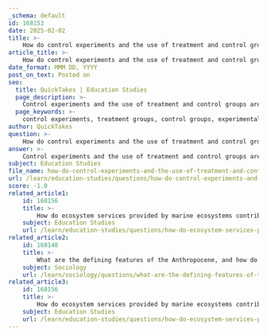 ```yaml
---
_schema: default
id: 168153
date: 2025-02-02
title: >-
    How do control experiments and the use of treatment and control groups contribute to effective experimental design?
article_title: >-
    How do control experiments and the use of treatment and control groups contribute to effective experimental design?
date_format: MMM DD, YYYY
post_on_text: Posted on
seo:
  title: QuickTakes | Education Studies
  page_description: >-
    Control experiments and the use of treatment and control groups are essential for effective experimental design, providing a benchmark for comparison, isolating variables, enhancing the validity of results, and enabling hypothesis testing in scientific research.
  page_keywords: >-
    control experiments, treatment groups, control groups, experimental design, scientific research, comparison, isolation of variables, validity of results, placebo effect, hypothesis testing, replication, reliability
author: QuickTakes
question: >-
    How do control experiments and the use of treatment and control groups contribute to effective experimental design?
answer: >-
    Control experiments and the use of treatment and control groups are fundamental components of effective experimental design in scientific research. Their contributions can be summarized as follows:\n\n1. **Benchmark for Comparison**: Control groups serve as a baseline against which the effects of the treatment can be measured. By not receiving the treatment or intervention that the experimental group does, the control group allows researchers to observe what happens in the absence of the experimental treatment. This comparison is crucial for understanding the true impact of the treatment.\n\n2. **Isolation of Variables**: One of the primary purposes of control groups is to isolate the effect of the independent variable. By keeping the control group free from the experimental treatment, researchers can determine whether any observed changes in the experimental group are indeed due to the treatment rather than other confounding factors. This isolation is essential for establishing causality.\n\n3. **Validity of Results**: The presence of a control group enhances the validity of the results. It helps ensure that differences observed between the experimental and control groups are attributable to the treatment rather than random variation or external influences. This increases the confidence in the conclusions drawn from the experiment.\n\n4. **Placebo Effect**: In certain studies, particularly in clinical trials, the control group may receive a placebo. This helps account for psychological influences on the results, as participants may experience changes simply because they believe they are receiving treatment. By comparing the experimental group to a placebo group, researchers can better assess the actual efficacy of the treatment.\n\n5. **Hypothesis Testing**: Control and experimental groups are essential for hypothesis testing. By comparing outcomes between these groups, scientists can support or refute their hypotheses based on empirical evidence. This process is a cornerstone of the scientific method.\n\n6. **Replication and Reliability**: Control groups facilitate the replication of experiments. Other researchers can repeat the study with similar control groups to verify the findings, which is a fundamental aspect of scientific inquiry. This replication is crucial for establishing the reliability of results across different contexts and populations.\n\nIn summary, control experiments and the use of treatment and control groups are vital for ensuring that scientific experiments yield reliable, interpretable, and valid results. They allow researchers to draw meaningful conclusions about the effects of treatments and interventions, thereby enhancing the overall rigor of scientific inquiry.
subject: Education Studies
file_name: how-do-control-experiments-and-the-use-of-treatment-and-control-groups-contribute-to-effective-experimental-design.md
url: /learn/education-studies/questions/how-do-control-experiments-and-the-use-of-treatment-and-control-groups-contribute-to-effective-experimental-design
score: -1.0
related_article1:
    id: 168156
    title: >-
        How do ecosystem services provided by marine ecosystems contribute to economic and ecological benefits?
    subject: Education Studies
    url: /learn/education-studies/questions/how-do-ecosystem-services-provided-by-marine-ecosystems-contribute-to-economic-and-ecological-benefits
related_article2:
    id: 168148
    title: >-
        What are the defining features of the Anthropocene, and how do they illustrate human effects on the biosphere?
    subject: Sociology
    url: /learn/sociology/questions/what-are-the-defining-features-of-the-anthropocene-and-how-do-they-illustrate-human-effects-on-the-biosphere
related_article3:
    id: 168156
    title: >-
        How do ecosystem services provided by marine ecosystems contribute to economic and ecological benefits?
    subject: Education Studies
    url: /learn/education-studies/questions/how-do-ecosystem-services-provided-by-marine-ecosystems-contribute-to-economic-and-ecological-benefits
---
```


&nbsp;